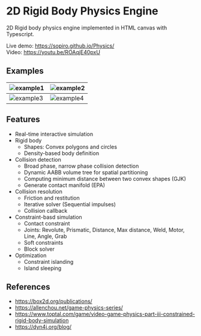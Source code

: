# 2D Rigid Body Physics Engine

2D Rigid body physics engine implemented in HTML canvas with Typescript.

Live demo: https://sopiro.github.io/Physics/  
Video: https://youtu.be/ROAqjE40pxU  

## Examples
|![example1](.github/Animation1.gif)|![example2](.github/Animation2.gif)|
|--|--|
|![example3](.github/Animation3.gif)|![example4](.github/Animation4.gif)|

## Features
- Real-time interactive simulation
- Rigid body
  - Shapes: Convex polygons and circles
  - Density-based body definition
- Collision detection
  - Broad phase, narrow phase collision detection
  - Dynamic AABB volume tree for spatial partitioning
  - Computing minimum distance between two convex shapes (GJK)
  - Generate contact manifold (EPA)
- Collision resolution 
  - Friction and restitution
  - Iterative solver (Sequential impulses)  
  - Collision callback  
- Constraint-basd simulation
  - Contact constraint
  - Joints: Revolute, Prismatic, Distance, Max distance, Weld, Motor, Line, Angle, Grab
  - Soft constraints
  - Block solver
- Optimization
  - Constraint islanding
  - Island sleeping

## References
- https://box2d.org/publications/
- https://allenchou.net/game-physics-series/
- https://www.toptal.com/game/video-game-physics-part-iii-constrained-rigid-body-simulation
- https://dyn4j.org/blog/
